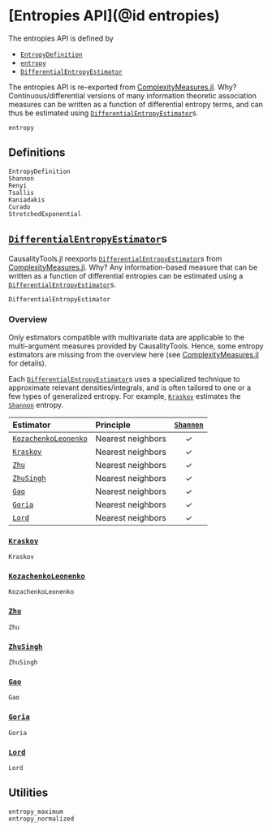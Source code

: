 
# [Entropies API](@id entropies)

The entropies API is defined by

- [`EntropyDefinition`](@ref)
- [`entropy`](@ref)
- [`DifferentialEntropyEstimator`](@ref)

The entropies API is re-exported from [ComplexityMeasures.jl](https://github.com/JuliaDynamics/ComplexityMeasures.jl). Why? Continuous/differential versions of many information theoretic
association measures can be written as a function of differential entropy terms, and can
thus be estimated using [`DifferentialEntropyEstimator`](@ref)s.

```@docs
entropy
```

## Definitions

```@docs
EntropyDefinition
Shannon
Renyi
Tsallis
Kaniadakis
Curado
StretchedExponential
```

## [`DifferentialEntropyEstimator`](@ref)s

CausalityTools.jl reexports [`DifferentialEntropyEstimator`](@ref)s from
[ComplexityMeasures.jl](https://github.com/JuliaDynamics/ComplexityMeasures.jl).
Why? Any information-based measure that can be written as a function of differential entropies
can be estimated using a [`DifferentialEntropyEstimator`](@ref)s. 

```@docs
DifferentialEntropyEstimator
```

### Overview

Only estimators compatible with multivariate data are applicable to the multi-argument measures
provided by CausalityTools. Hence, some entropy estimators are missing from the overview
here (see [ComplexityMeasures.jl](https://github.com/JuliaDynamics/ComplexityMeasures.jl) for
details).

Each [`DifferentialEntropyEstimator`](@ref)s uses a specialized technique to approximate relevant
densities/integrals, and is often tailored to one or a few types of generalized entropy.
For example, [`Kraskov`](@ref) estimates the [`Shannon`](@ref) entropy.

| Estimator                    | Principle         | [`Shannon`](@ref) |
| :--------------------------- | :---------------- | :---------------: |
| [`KozachenkoLeonenko`](@ref) | Nearest neighbors |        ✓         |
| [`Kraskov`](@ref)            | Nearest neighbors |        ✓         |
| [`Zhu`](@ref)                | Nearest neighbors |        ✓         |
| [`ZhuSingh`](@ref)           | Nearest neighbors |        ✓         |
| [`Gao`](@ref)                | Nearest neighbors |        ✓         |
| [`Goria`](@ref)              | Nearest neighbors |        ✓         |
| [`Lord`](@ref)               | Nearest neighbors |        ✓         |

### [`Kraskov`](@ref)

```@docs
Kraskov
```

### [`KozachenkoLeonenko`](@ref)

```@docs
KozachenkoLeonenko
```

### [`Zhu`](@ref)

```@docs
Zhu
```

### [`ZhuSingh`](@ref)

```@docs
ZhuSingh
```

### [`Gao`](@ref)

```@docs
Gao
```

### [`Goria`](@ref)

```@docs
Goria
```

### [`Lord`](@ref)

```@docs
Lord
```

## Utilities

```@docs
entropy_maximum
entropy_normalized
```
